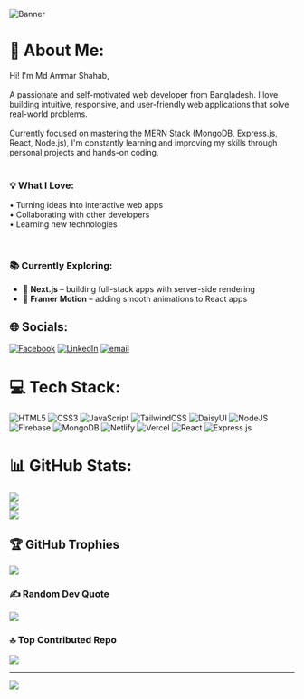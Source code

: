 
![Banner](https://i.ibb.co/jv1xLQ1q/4c443992f6106654fc270b3ca708d29e.jpg)
# 💫 About Me:
Hi! I'm Md Ammar Shahab, <br/> <br/> A passionate and self-motivated web developer from Bangladesh. I love building intuitive, responsive, and user-friendly web applications that solve real-world problems.<br><br>Currently focused on mastering the MERN Stack (MongoDB, Express.js, React, Node.js), I'm constantly learning and improving my skills through personal projects and hands-on coding.<br><br>

<h3><strong>💡 What I Love:</strong></h3>
<p>
  • Turning ideas into interactive web apps<br>
  • Collaborating with other developers<br>
  • Learning new technologies
</p>
<br>

### 📚 Currently Exploring:
- 🧠 **Next.js** – building full-stack apps with server-side rendering
- 🎨 **Framer Motion** – adding smooth animations to React apps

## 🌐 Socials:
[![Facebook](https://img.shields.io/badge/Facebook-%231877F2.svg?logo=Facebook&logoColor=white)](https://facebook.com/ammar.shahab.755217) [![LinkedIn](https://img.shields.io/badge/LinkedIn-%230077B5.svg?logo=linkedin&logoColor=white)](https://linkedin.com/in/md-ammar-shahab-88ab4a235) [![email](https://img.shields.io/badge/Email-D14836?logo=gmail&logoColor=white)](mailto:ashahab007@gmail.com) 




# 💻 Tech Stack:
![HTML5](https://img.shields.io/badge/html5-%23E34F26.svg?style=for-the-badge&logo=html5&logoColor=white) ![CSS3](https://img.shields.io/badge/css3-%231572B6.svg?style=for-the-badge&logo=css3&logoColor=white) ![JavaScript](https://img.shields.io/badge/javascript-%23323330.svg?style=for-the-badge&logo=javascript&logoColor=%23F7DF1E) ![TailwindCSS](https://img.shields.io/badge/tailwindcss-%2338B2AC.svg?style=for-the-badge&logo=tailwind-css&logoColor=white) ![DaisyUI](https://img.shields.io/badge/daisyui-5A0EF8?style=for-the-badge&logo=daisyui&logoColor=white) ![NodeJS](https://img.shields.io/badge/node.js-6DA55F?style=for-the-badge&logo=node.js&logoColor=white) ![Firebase](https://img.shields.io/badge/firebase-a08021?style=for-the-badge&logo=firebase&logoColor=ffcd34) ![MongoDB](https://img.shields.io/badge/MongoDB-%234ea94b.svg?style=for-the-badge&logo=mongodb&logoColor=white) ![Netlify](https://img.shields.io/badge/netlify-%23000000.svg?style=for-the-badge&logo=netlify&logoColor=#00C7B7) ![Vercel](https://img.shields.io/badge/vercel-%23000000.svg?style=for-the-badge&logo=vercel&logoColor=white) ![React](https://img.shields.io/badge/react-%2320232a.svg?style=for-the-badge&logo=react&logoColor=%2361DAFB) ![Express.js](https://img.shields.io/badge/express.js-%23404d59.svg?style=for-the-badge&logo=express&logoColor=%2361DAFB)


# 📊 GitHub Stats:
![](https://github-readme-stats.vercel.app/api?username=ammarShahab&theme=default&hide_border=false&include_all_commits=false&count_private=false)<br/>
![](https://nirzak-streak-stats.vercel.app/?user=ammarShahab&theme=default&hide_border=false)<br/>
![](https://github-readme-stats.vercel.app/api/top-langs/?username=ammarShahab&theme=default&hide_border=false&include_all_commits=false&count_private=false&layout=compact)

## 🏆 GitHub Trophies
![](https://github-profile-trophy.vercel.app/?username=ammarShahab&theme=default&no-frame=false&no-bg=true&margin-w=4)

### ✍️ Random Dev Quote
![](https://quotes-github-readme.vercel.app/api?type=horizontal&theme=radical)

### 🔝 Top Contributed Repo
![](https://github-contributor-stats.vercel.app/api?username=ammarShahab&limit=5&theme=default&combine_all_yearly_contributions=true)

---
[![](https://visitcount.itsvg.in/api?id=ammarShahab&icon=0&color=0)](https://visitcount.itsvg.in)
